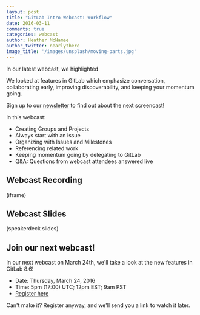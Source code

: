 ```yaml
---
layout: post
title: "GitLab Intro Webcast: Workflow"
date: 2016-03-11
comments: true
categories: webcast
author: Heather McNamee
author_twitter: nearlythere
image_title: '/images/unsplash/moving-parts.jpg'
---
```


In our latest webcast, we highlighted

We looked at features in GitLab which emphasize conversation, collaborating
early, improving discoverability, and keeping your momentum going.

Sign up to our [newsletter](https://about.gitlab.com/contact/#newsletter)
to find out about the next screencast!

<!-- more -->

In this webcast:

- Creating Groups and Projects
- Always start with an issue
- Organizing with Issues and Milestones
- Referencing related work
- Keeping momentum going by delegating to GitLab
- Q&A: Questions from webcast attendees answered live

## Webcast Recording

(iframe)

## Webcast Slides

(speakerdeck slides)

## Join our next webcast!

In our next webcast on March 24th, we'll take a look at the new features in GitLab 8.6!

- Date: Thursday, March 24, 2016
- Time: 5pm (17:00) UTC; 12pm EST; 9am PST
- [Register here][webcast]

Can't make it? Register anyway, and we'll send you a link to watch it later.

[webcast]: http://page.gitlab.com/mar242016-release-webcast.html
